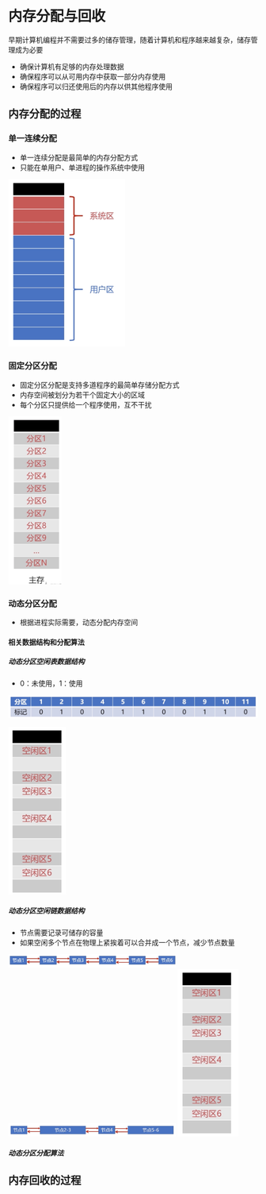 # 内存分配与回收

早期计算机编程并不需要过多的储存管理，随着计算机和程序越来越复杂，储存管理成为必要

- 确保计算机有足够的内存处理数据
- 确保程序可以从可用内存中获取一部分内存使用
- 确保程序可以归还使用后的内存以供其他程序使用

## 内存分配的过程

### 单一连续分配

- 单一连续分配是最简单的内存分配方式
- 只能在单用户、单进程的操作系统中使用

<img src="image/image-20220110224633868.png" alt="image-20220110224633868" style="zoom: 33%;" />

### 固定分区分配

- 固定分区分配是支持多道程序的最简单存储分配方式
- 内存空间被划分为若干个固定大小的区域
- 每个分区只提供给一个程序使用，互不干扰

<img src="image/image-20220110224850688.png" alt="image-20220110224850688" style="zoom:33%;" />

### 动态分区分配

- 根据进程实际需要，动态分配内存空间

#### 相关数据结构和分配算法

##### 动态分区空闲表数据结构

- 0：未使用，1：使用

![image-20220110225338566](image/image-20220110225338566.png)

<img src="image/image-20220110225313712.png" alt="image-20220110225313712" style="zoom:33%;" />

##### 动态分区空闲链数据结构

- 节点需要记录可储存的容量
- 如果空闲多个节点在物理上紧挨着可以合并成一个节点，减少节点数量

<img src="image/image-20220110225542301.png" alt="image-20220110225542301" style="zoom:33%;" />

<img src="image/image-20220110225623158.png" alt="image-20220110225623158" style="zoom:33%;" />

<img src="image/image-20220110225554078.png" alt="image-20220110225554078" style="zoom:33%;" />

##### 动态分区分配算法

## 内存回收的过程
